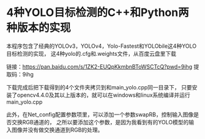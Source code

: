 # 4种YOLO目标检测的C++和Python两种版本的实现
本程序包含了经典的YOLOv3，YOLOv4，Yolo-Fastest和YOLObile这4种YOLO目标检测的实现，
这4种yolo的.cfg和.weights文件，从百度云盘里下载

链接：https://pan.baidu.com/s/1ZK2-EUQpKkmbnBToWSCTcQ?pwd=9ihg
提取码：9ihg

下载完成后把下载得到的4个文件夹拷贝到和main_yolo.cpp同一目录下，
只要安装了opencv4.4.0及其以上版本的，就可以在windows和linux系统编译并运行main_yolo.cpp

此外，在Net_config配置参数项里，可以添加一个参数swapRB，控制输入图像是否交换RGB通道的，
之所以要添加这个参数，是因为我看到有的YOLO模型的输入图像并没有做交换通道到RGB的处理。
